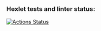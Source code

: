 ### Hexlet tests and linter status:
[![Actions Status](https://github.com/xocoee/frontend-project-46/actions/workflows/hexlet-check.yml/badge.svg)](https://github.com/xocoee/frontend-project-46/actions)